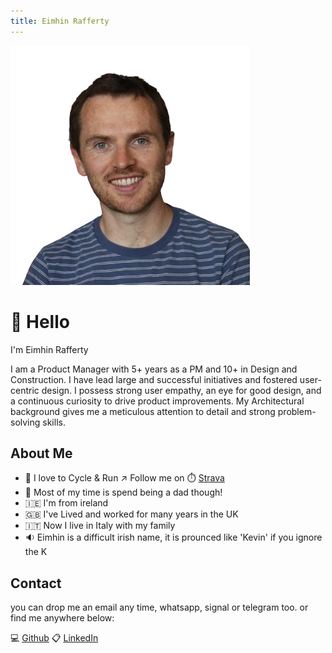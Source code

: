 ```yaml
---
title: Eimhin Rafferty
---
```

<title>Your Website Title</title>
<link href="style.css" rel="stylesheet">

  <div class="profile-image-container" >
    <img src="source/profile.png" alt="Eimhin Rafferty" class="profile-image" >
  </div>
  
# 👋 Hello

I'm Eimhin Rafferty

I am a Product Manager with 5+ years as a PM and 10+ in Design and Construction. I have lead large and successful initiatives and fostered user-centric design. I possess strong user empathy, an eye for good design, and a continuous curiosity to drive product improvements. My Architectural background gives me a meticulous attention to detail and strong problem-solving skills.

## About Me
- 🏃 I love to Cycle & Run ↗️ Follow me on ⏱️ [Strava](https://www.strava.com/athletes/eimhin_rafferty)  
- 🚸 Most of my time is spend being a dad though!
- 🇮🇪 I'm from ireland
- 🇬🇧 I've Lived and worked for many years in the UK
- 🇮🇹 Now I live in Italy with my family
- 🔉 Eimhin is a difficult irish name, it is prounced like 'Kevin' if you ignore the K

## Contact

you can drop me an email any time, whatsapp, signal or telegram too.
or find me anywhere below:

💻 [Github](https://www.github.com/eimhinr)
📋 [LinkedIn](https://www.linkedin.com/eimhin-rafferty)




